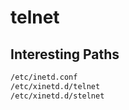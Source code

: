 # telnet

## Interesting Paths

```bash
/etc/inetd.conf
/etc/xinetd.d/telnet
/etc/xinetd.d/stelnet
```